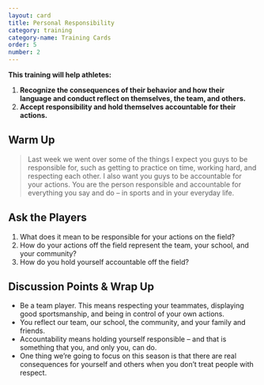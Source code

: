 ```yaml
---
layout: card
title: Personal Responsibility
category: training
category-name: Training Cards
order: 5
number: 2
---
```


**This training will help athletes:**
1. **Recognize the consequences of their behavior and how their language and conduct reflect on themselves, the team, and others.**
2. **Accept responsibility and hold themselves accountable for their actions.**

Warm Up
-------
<blockquote>
Last week we went over 
some of the things I expect you 
guys to be responsible for, such 
as getting to practice on time, 
working hard, and respecting each 
other. I also want you guys to be 
accountable for your actions.
You are the person responsible 
and accountable for everything 
you say and do – in sports and 
in your everyday life.
</blockquote>

Ask the Players
---------------
1. What does it mean to be responsible 
for your actions on the field?
2. How do your actions off the field 
represent the team, your school, and your 
community?
3. How do you hold yourself accountable 
off the field?

Discussion Points & Wrap Up
---------------------------
- Be a team player. This means respecting 
your teammates, displaying good 
sportsmanship, and being in control of 
your own actions.
- You reflect our team, our school, the 
community, and your family and friends. 
- Accountability means holding yourself 
responsible – and that is something that 
you, and only you, can do.
- One thing we’re going to focus on this 
season is that there are real consequences 
for yourself and others when you don’t 
treat people with respect.
